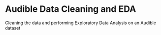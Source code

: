 # Audible Data Cleaning and EDA
Cleaning the data and performing Exploratory Data Analysis on an Audible dataset
